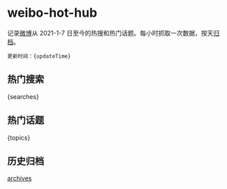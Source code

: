 # weibo-hot-hub

记录[微博](https://www.weibo.com)从 2021-1-7 日至今的热搜和热门话题。每小时抓取一次数据，按天[归档](archives)。

`更新时间：{updateTime}`

## 热门搜索

{searches}

## 热门话题

{topics}

## 历史归档

[archives](archives)
